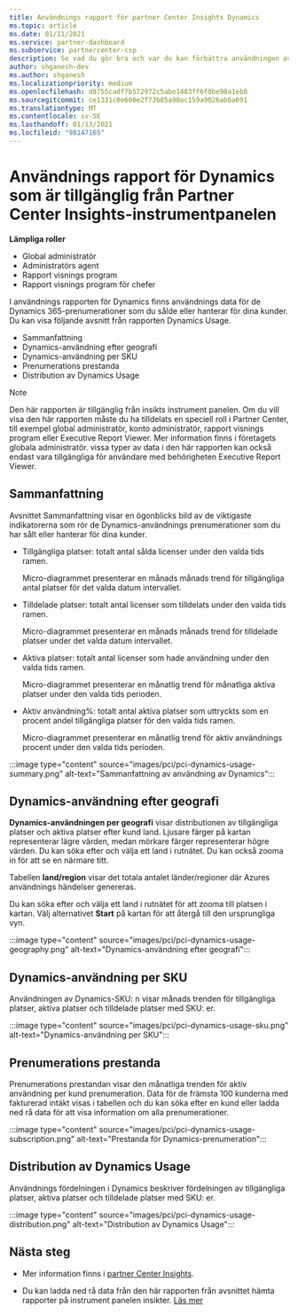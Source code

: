 ```yaml
---
title: Användnings rapport för partner Center Insights Dynamics
ms.topic: article
ms.date: 01/11/2021
ms.service: partner-dashboard
ms.subservice: partnercenter-csp
description: Se vad du gör bra och var du kan förbättra användningen av Dynamics-prenumerationer som du säljer eller hanterar för dina kunder.
author: shganesh-dev
ms.author: shganesh
ms.localizationpriority: medium
ms.openlocfilehash: d8755cadf7b572972c5abe1483ff6f0be98a1eb8
ms.sourcegitcommit: ce1331c0e600e2f73b85a90ac159a9026ab6a691
ms.translationtype: MT
ms.contentlocale: sv-SE
ms.lasthandoff: 01/13/2021
ms.locfileid: "98147165"
---
```

# <a name="dynamics-usage-report-available-from-the-partner-center-insights-dashboard"></a>Användnings rapport för Dynamics som är tillgänglig från Partner Center Insights-instrumentpanelen

**Lämpliga roller**
- Global administratör
- Administratörs agent
- Rapport visnings program
- Rapport visnings program för chefer

I användnings rapporten för Dynamics finns användnings data för de Dynamics 365-prenumerationer som du sålde eller hanterar för dina kunder. Du kan visa följande avsnitt från rapporten Dynamics Usage.

- Sammanfattning
- Dynamics-användning efter geografi
- Dynamics-användning per SKU
- Prenumerations prestanda
- Distribution av Dynamics Usage

 > [!NOTE]
 > Den här rapporten är tillgänglig från insikts instrument panelen. Om du vill visa den här rapporten måste du ha tilldelats en speciell roll i Partner Center, till exempel global administratör, konto administratör, rapport visnings program eller Executive Report Viewer. Mer information finns i företagets globala administratör. vissa typer av data i den här rapporten kan också endast vara tillgängliga för användare med behörigheten Executive Report Viewer.

## <a name="summary"></a>Sammanfattning

Avsnittet Sammanfattning visar en ögonblicks bild av de viktigaste indikatorerna som rör de Dynamics-användnings prenumerationer som du har sålt eller hanterar för dina kunder.  

- Tillgängliga platser: totalt antal sålda licenser under den valda tids ramen.

   Micro-diagrammet presenterar en månads månads trend för tillgängliga antal platser för det valda datum intervallet.

- Tilldelade platser: totalt antal licenser som tilldelats under den valda tids ramen.

   Micro-diagrammet presenterar en månads månads trend för tilldelade platser under det valda datum intervallet.

- Aktiva platser: totalt antal licenser som hade användning under den valda tids ramen. 

   Micro-diagrammet presenterar en månatlig trend för månatliga aktiva platser under den valda tids perioden.

- Aktiv användning%: totalt antal aktiva platser som uttryckts som en procent andel tillgängliga platser för den valda tids ramen. 

   Micro-diagrammet presenterar en månatlig trend för aktiv användnings procent under den valda tids perioden.

:::image type="content" source="images/pci/pci-dynamics-usage-summary.png" alt-text="Sammanfattning av användning av Dynamics":::

## <a name="dynamics-usage-by-geography"></a>Dynamics-användning efter geografi

**Dynamics-användningen per geografi** visar distributionen av tillgängliga platser och aktiva platser efter kund land. Ljusare färger på kartan representerar lägre värden, medan mörkare färger representerar högre värden. Du kan söka efter och välja ett land i rutnätet. Du kan också zooma in för att se en närmare titt.

Tabellen **land/region** visar det totala antalet länder/regioner där Azures användnings händelser genereras.

Du kan söka efter och välja ett land i rutnätet för att zooma till platsen i kartan. Välj alternativet **Start** på kartan för att återgå till den ursprungliga vyn.

:::image type="content" source="images/pci/pci-dynamics-usage-geography.png" alt-text="Dynamics-användning efter geografi":::

## <a name="dynamics-usage-by-sku"></a>Dynamics-användning per SKU

Användningen av Dynamics-SKU: n visar månads trenden för tillgängliga platser, aktiva platser och tilldelade platser med SKU: er.

:::image type="content" source="images/pci/pci-dynamics-usage-sku.png" alt-text="Dynamics-användning per SKU":::

## <a name="subscriptions-performance"></a>Prenumerations prestanda

Prenumerations prestandan visar den månatliga trenden för aktiv användning per kund prenumeration. Data för de främsta 100 kunderna med fakturerad intäkt visas i tabellen och du kan söka efter en kund eller ladda ned rå data för att visa information om alla prenumerationer.

:::image type="content" source="images/pci/pci-dynamics-usage-subscription.png" alt-text="Prestanda för Dynamics-prenumeration":::

## <a name="dynamics-usage-distribution"></a>Distribution av Dynamics Usage

Användnings fördelningen i Dynamics beskriver fördelningen av tillgängliga platser, aktiva platser och tilldelade platser med SKU: er.

:::image type="content" source="images/pci/pci-dynamics-usage-distribution.png" alt-text="Distribution av Dynamics Usage":::

## <a name="next-steps"></a>Nästa steg

- Mer information finns i [partner Center Insights](partner-center-insights.md).

- Du kan ladda ned rå data från den här rapporten från avsnittet hämta rapporter på instrument panelen insikter. [Läs mer](pci-download-reports.md) 
